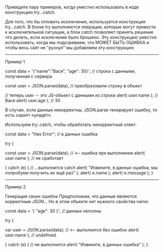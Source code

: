 Приведите пару примеров, когда уместно использовать в коде конструкцию try...catch.

Для того, что бы отловить исключение, используется конструкция try...catch. В блоке try выполняются операции, которые могут привести к исключительной ситуации, а блок catch позволяет принять решение что делать, если исключение было брошено. Эту конструкцию уместно использовать, когда мы подозреваем, что МОЖЕТ БЫТЬ ОШИБКА и чтобы весь сайт не "рухнул" мы добавляем эту конструкцию

****************************
Пример 1

const data = '{"name":"Вася", "age": 30}'; // строка с данными, полученная с сервера

const user = JSON.parse(data); // преобразовали строку в объект

// теперь user -- это JS-объект с данными из строки
alert( user.name ); // Вася
alert( user.age ); // 30

В случае, если данные некорректны, JSON.parse генерирует ошибку, то есть скрипт «упадёт».

Используем try..catch, чтобы обработать некорректный ответ:

const data = "Has Error"; // в данных ошибка

try {

  const user = JSON.parse(data); // <-- ошибка при выполнении
  alert( user.name ); // не сработает

} catch (e) {
  // ...выполнится catch
  alert( "Извините, в данных ошибка, мы попробуем получить их ещё раз" );
  alert( e.name );
  alert( e.message );
}


***********************
Пример 2

Генерация своих ошибок
Предположим, что данные являются корректным JSON… Но в этом объекте нет нужного свойства name:

const data = '{ "age": 30 }'; // данные неполны

try {

  var user = JSON.parse(data); // <-- выполнится без ошибок
  alert( user.name ); // undefined

} catch (e) {
  // не выполнится
  alert( "Извините, в данных ошибка" );
}